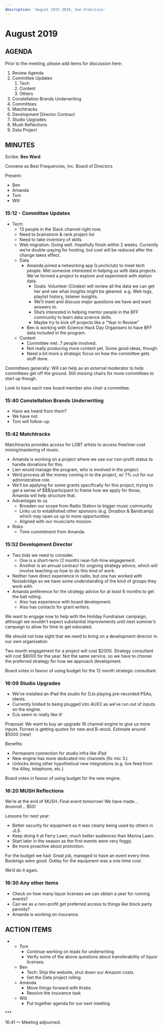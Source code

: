 ```yaml
---
description: 'August 28th 2019, San Francisco'
---
```


# August 2019

## AGENDA

Prior to the meeting, please add items for discussion here:

1. Review Agenda
2. Committee Updates
   1. Tech
   2. Content
   3. Others
3. Constellation Brands Underwriting
4. Committees
5. Matchtracks
6. Development Director Contract
7. Studio Upgrades
8. Mush Reflections
9. Data Project

## MINUTES

Scribe: **Ben Ward**

Convene as Best Frequencies, Inc. Board of Directors

Present:

* Ben
* Amanda
* Tom
* Will

### 15:12 - Committee Updates

* Tech:
  * 13 people in the Slack channel right now.
  * Need to brainstorm & rank project list
  * Need to take inventory of skills
  * Web migration: Going well. Hopefully finish within 2 weeks. Currently we’re double-paying for hosting, but cost will be reduced after the change takes effect.
  * Data
    * Amanda joined a networking app \(Lunchclub\) to meet tech people. Met someone interested in helping us with data projects. We’ve formed a project to explore and experiment with station data.
      * Goals: Volunteer \(Cindee\) will review all the data we can get her and see what insights might be gleaned. e.g. Web logs, playlist history, listener insights.
      * We’ll meet and discuss major questions we have and want answers to.
      * She’s interested in helping mentor people in the BFF community to learn data science skills.
      * Maybe try to kick off projects like a “Year in Review”
    * Ben is working with Science Hack Day Organisers to have BFF data included in the program.
  * Content
    * Committee met. 7 people involved.
    * Not really producing more content yet. Some good ideas, though.
    * Need a bit more a strategic focus on how the committee gets stuff done.

Committees generally: Will can help as an external moderator to help committees get off the ground. Still missing chairs for more committees to start up though.

Look to have each new board member also chair a committee.

### 15:40 Constellation Brands Underwriting

* Have we heard from them?
* We have not.
* Tom will follow-up.

### 15:42 Matchtracks

Matchtracks provides access for LGBT artists to access free/low-cost mixing/mastering of music.

* Amanda is working on a project where we use our non-profit status to handle donations for this.
* Lien would manage the program, who is involved in the project.
* We’d process all the money coming in to the project, w/ 7% cut for our administrative role.
* We’ll be applying for some grants specifically for this project, trying to get a sense of $$$/participant to frame how we apply for those, Amanda will help structure that.
* Advantages to us
  * Broaden our scope from Radio Station to bigger music community
  * Links us to established other sponsors \(e.g. Dropbox & Bandcamp\) which may open us up to more opportunities.
  * Aligned with our music/arts mission.
* Risks
  * Time commitment from Amanda.

### 15:52 Development Director

* Two bids we need to consider.
  * One is a short-term \(2 month\) near-full-time engagement.
  * Another is an annual contract for ongoing strategy advice, which will involve teaching us how to do this kind of work.
* Neither have direct experience in radio, but one has worked with Noisebridge so we have some understanding of the kind of groups they work with.
* Amanda preference for the strategy advice for at least 6 months to get the ball rolling.
  * Also has experience with board development.
  * Also has contacts for grant writers.

We want to engage now to help with the Holiday Fundraiser campaign, although we wouldn’t expect substantial improvements until next summer’s campaign to allow for time to get educated.

We should not lose sight that we need to bring on a development director in our own organisation.

Two month engagement for a project will cost $2000. Strategy consultant will cost $8000 for the year. Not the same service, so we have to choose the preferred strategy for how we approach development.

Board votes in favour of using budget for the 12 month strategic consultant.

### 16:09 Studio Upgrades

* We’ve installed an iPad the studio for DJs playing pre-recorded PSAs, idents.
* Currently limited to being plugged into AUX2 as we’ve run out of inputs on the engine.
* DJs seem to really like it!

Proposal: We want to buy an upgrade 16 channel engine to give us more inputs. Forrest is getting quotes for new and B-stock. Estimate around $5000 \(new\)

Benefits:

* Permanent connection for studio infra like iPad
* New engine has more dedicated mic channels \(fix mic 3.\)
* Unlocks doing other hypothetical new integrations \(e.g. live feed from the Alley, telephone, etc.\)

Board votes in favour of using budget for the new engine.

### 16:20 MUSH Reflections

We’re at the end of MUSH. Final event tomorrow! We have made… drumroll… $50!

Lessons for next year:

* Better security for equipment as it was clearly being used by others in JLS.
* Keep doing it at Ferry Lawn, much better audiences than Marina Lawn.
* Start later in the season as the first events were very foggy.
* Be more proactive about promotion.

For the budget we had: Great job, managed to have an event every time. Bookings were good. Outlay for the equipment was a one-time cost.

We’d do it again.

### 16:30 Any other items

* Check on how many liquor licenses we can obtain a year for running events?
* Can we as a non-profit get preferred access to things like block party permits?
* Amanda is working on insurance.

## ACTION ITEMS

* * Tom
    * Continue working on leads for underwriting
    * Verify some of the above questions about transferability of liquor licenses.
  * Ben
    * Tech: Ship the website, shut down our Amazon costs.
    * Get the Data project rolling
  * Amanda
    * Move things forward with Krebs
    * Resolve the insurance task
  * Will
    * Put together agenda for our next meeting

\*\*\*

16:41 — Meeting adjourned.

